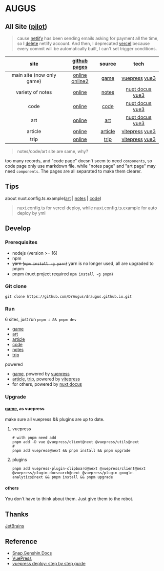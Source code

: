 # AUGUS

## All Site ([pilot][pilot])

> cause [netlify][netlify] has been sending emails asking for payment all the time, so I [delete](https://app.netlify.com/user/settings#danger-zone) netlify account. And then, I deprecated [vercel][vercel] because every commit will be automatically built, I can't set trigger conditions.

| site | [github pages][new-repo] | source | tech|
| :--: |:--: |:--: | :--:|
| main site (now only game)|  [online][site0-1] [online2][site0-2] | [game](./game/) | [vuepress][vuepress] [vue3][vue]|
| variety of notes | [online][site1-1] | [notes](./notes/) | [nuxt docus][docus] [vue3][vue] |
| code | [online][site2-1] | [code](./code/) | [nuxt docus][docus] [vue3][vue] |
| art | [online][site3-1] | [art](./art/) | [nuxt docus][docus] [vue3][vue] |
| article | [online][site4-1] | [article](./article/) | [vitepress][vitepress] [vue3][vue] |
| trip | [online][site5-1] | [trip](./trip/) | [vitepress][vitepress] [vue3][vue] |

> notes/code/art site are same, why?

too many records, and "code page" doesn't seem to need `components`, so code page only use markdown file. while "notes page" and "art page" may need `components`. The pages are all separated to make them clearer.

## Tips

about nuxt.config.ts.example([art](./art/nuxt.config.ts.example) | [notes](./notes/nuxt.config.ts.example) | [code](./code/nuxt.config.ts.example))
> nuxt.config.ts for vercel deploy, while nuxt.config.ts.example for auto deploy by yml

## Develop

### Prerequisites

- nodejs (version >= 16)
- npm
- ~~yarn (`npm install -g yarn`)~~ yarn is no longer used, all are upgraded to pnpm
- pnpm (nuxt project required `npm install -g pnpm`)

### Git clone

```git
git clone https://github.com/DrAugus/draugus.github.io.git
```

### Run

6 sites, just run `pnpm i && pnpm dev`

- [game](./game/)
- [art](./art/)
- [article](./article/)
- [code](./code/)
- [notes](./notes/)
- [trip](./trip/)

powered

- [game](./game), powered by [vuepress][vuepress]  
- [article](./article/), [trip](./trip/), powered by [vitepress][vitepress]  
- for others, powered by [nuxt docus][docus]

### Upgrade

#### [game](./game), as vuepress

make sure all vuepress && plugins are up to date.

1. vuepress

    ```shell
    # with pnpm need add 
    pnpm add -D vue @vuepress/client@next @vuepress/utils@next
    # 
    pnpm add vuepress@next && pnpm install && pnpm upgrade
    ```

2. plugins

    ```shell
    pnpm add vuepress-plugin-clipboard@next @vuepress/client@next @vuepress/plugin-docsearch@next @vuepress/plugin-google-analytics@next && pnpm install && pnpm upgrade
    ```

#### others

You don't have to think about them. Just give them to the robot.

## Thanks

[JetBrains](https://www.jetbrains.com/zh-cn/community/opensource/#support)

## Reference

- [Snap.Genshin.Docs](https://github.com/DGP-Studio/Snap.Genshin.Docs)
- [VuePress](https://vuepress.vuejs.org/guide/deploy.html#github-pages)
- [vuepress deploy: step by step guide](https://github.com/marketplace/actions/vuepress-deploy#step-by-step-guide)

[pilot]:https://augusmeow.github.io/
[site0-1]: https://draugus.github.io/
[site0-2]: https://augusmeow.github.io/game/
[site1-1]: https://augusmeow.github.io/notes/
[site2-1]: https://augusmeow.github.io/code/
[site3-1]: https://augusmeow.github.io/art/
[site4-1]: https://augusmeow.github.io/article/
[site5-1]: https://augusmeow.github.io/trip/
[netlify]: https://netlify.com/
[vercel]: https://vercel.com/
[docus]: https://docus.dev
[vue]: https://vuejs.org
[vuepress]: https://v2.vuepress.vuejs.org
[vitepress]: https://vitepress.vuejs.org/
[new-repo]: https://github.com/augusmeow/
